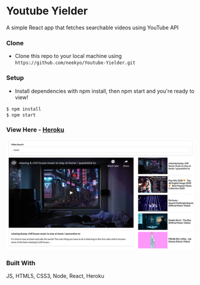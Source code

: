 # Youtube Yielder

A simple React app that fetches searchable videos using YouTube API

### Clone

- Clone this repo to your local machine using `https://github.com/neekyo/Youtube-Yielder.git`

### Setup

- Install dependencies with npm install, then npm start and you're ready to view!

```shell
$ npm install
$ npm start
```

### View Here - [Heroku](https://youtube-yielder.herokuapp.com/)

<img src= "https://github.com/neekyo/Youtube-Yielder/blob/master/src/assets/youtube-preview.png">

### Built With
JS, HTML5, CSS3, Node, React, Heroku
